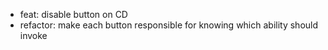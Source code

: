 - feat: disable button on CD
- refactor: make each button responsible for knowing which ability should invoke
